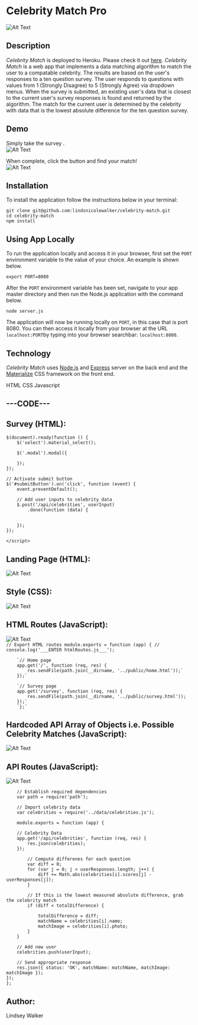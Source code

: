 # Celebrity Match Pro

![Alt Text](https://media.giphy.com/media/mx78BsH37DQ8OmCojz/giphy.gif)

## Description

*Celebrity Match* is deployed to Heroku. Please check it out [here](https://celebrity-match.herokuapp.com/).
*Celebrity Match* is a web app that implements a data matching algorithm to match the user to a compatable celebrity. The results are based on the user's responses to a ten question survey. The user responds to questions with values from 1 (Strongly Disagree) to 5 (Strongly Agree) via dropdown menus. When the survey is submitted, an existing user's data that is closest to the current user's survey responses is found and returned by the algorithm. The match for the current user is determined by the celebrity with data that is the lowest absolute difference for the ten question survey.



## Demo
Simply take the survey .  
![Alt Text](https://media.giphy.com/media/2vjOI0AGhSK45iTcbr/giphy.gif)

When complete, click the button and find your match!  
![Alt Text](https://media.giphy.com/media/wt0eFnCJXkA4VWDe3c/giphy.gif)


## Installation

To install the application follow the instructions below in your terminal:  

	git clone git@github.com:lindsnicolewalker/celebrity-match.git
	cd celebrity-match
	npm install
	
## Using App Locally

To run the application locally and access it in your browser, first set the `PORT` environment variable to the value of your choice. An example is shown below.

	export PORT=8080
	
After the `PORT` environment variable has been set, navigate to your app master directory and then run the Node.js application with the command below.

	node server.js
<!-- ![Alt Text](https://media.giphy.com/media/2sYEw141AbG9R57DRd/giphy.gif)	 -->

The application will now be running locally on `PORT`, in this case that is port 8080. You can then access it locally from your browser at the URL `localhost:PORT`by typing into your browser searchbar: `localhost:8080`.

## Technology

*Celebrity Match* uses [Node.js](https://nodejs.org/en/) and [Express](https://expressjs.com/) server on the back end and the [Materialize](http://materializecss.com/) CSS framework on the front end.

HTML
CSS
Javascript

## ---CODE---

## Survey (HTML):


    $(document).ready(function () {
        $('select').material_select();

        $('.modal').modal({
          
        });
    });

    // Activate submit button
    $('#submitButton').on('click', function (event) {
        event.preventDefault();

        // Add user inputs to celebrity data
        $.post('/api/celebrities', userInput)
            .done(function (data) {
				
				
        });
    });
`</script>`

## Landing Page (HTML):
![Alt Text](https://media.giphy.com/media/5QSrI3K8EERLjdo0Ht/giphy.gif)

## Style (CSS):
![Alt Text](https://media.giphy.com/media/7vAhGi5HQeDojyqHlu/giphy.gif)	

## HTML Routes (JavaScript):
![Alt Text](https://media.giphy.com/media/29pUQheyWfN1vwL66N/giphy.gif)     	<br>
	 	`// Export HTML routes
		module.exports = function (app) {
			// console.log('___ENTER htmlRoutes.js___');`

		`// Home page
		app.get('/', function (req, res) {
			res.sendFile(path.join(__dirname, '../public/home.html'));`
		});`

		`// Survey page
		app.get('/survey', function (req, res) {
			res.sendFile(path.join(__dirname, '../public/survey.html'));
		});`
		`};`
	

## Hardcoded API Array of Objects i.e. Possible Celebrity Matches (JavaScript):
![Alt Text](https://media.giphy.com/media/AhvpCJvPO0aAJf3AE7/giphy.gif)	

## API Routes (JavaScript):
![Alt Text](https://media.giphy.com/media/YWoAga1BzjZXB2KyCT/giphy.gif)

		// Establish required dependencies
		var path = require('path');

		// Import celebrity data
		var celebrities = require('../data/celebrities.js');

		module.exports = function (app) {

		// Celebrity Data
		app.get('/api/celebrities', function (req, res) {
			res.json(celebrities);
		});

			// Compute differenes for each question
			var diff = 0;
			for (var j = 0; j < userResponses.length; j++) {
				diff += Math.abs(celebrities[i].scores[j] - userResponses[j]);
			}

			// If this is the lowest measured absolute difference, grab the celebrity match
			if (diff < totalDifference) {
				
				totalDifference = diff;
				matchName = celebrities[i].name;
				matchImage = celebrities[i].photo;
			}
		}

		// Add new user
		celebrities.push(userInput);

		// Send appropriate response
		res.json({ status: 'OK', matchName: matchName, matchImage: matchImage });
	});
	};

## Author: 
Lindsey Walker